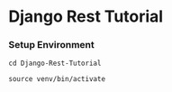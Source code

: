 # Django Rest Tutorial

### Setup Environment

`cd Django-Rest-Tutorial`

`source venv/bin/activate`
